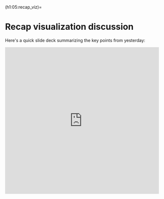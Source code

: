 (h1:05:recap_viz)=
# Recap visualization discussion

Here's a quick slide deck summarizing the key points from yesterday:

<iframe src="https://docs.google.com/presentation/d/e/2PACX-1vRhn3fi63ECO88yuRF718Ew27sdf60a3Vyz8Wt-E8_QZI1kfKbHGw1Arz3fP_xwEKn60T1xXT95GNj9/embed?start=false&loop=false&delayms=3000" frameborder="0" width="100%" height="480" allowfullscreen="true" mozallowfullscreen="true" webkitallowfullscreen="true"></iframe>

